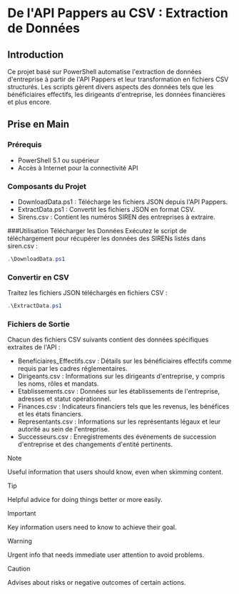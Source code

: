 
# De l'API Pappers au CSV : Extraction de Données

## Introduction
Ce projet basé sur PowerShell automatise l'extraction de données d'entreprise à partir de l'API Pappers et leur transformation en fichiers CSV structurés. Les scripts gèrent divers aspects des données tels que les bénéficiaires effectifs, les dirigeants d'entreprise, les données financières et plus encore.

## Prise en Main

### Prérequis
- PowerShell 5.1 ou supérieur
- Accès à Internet pour la connectivité API

### Composants du Projet
* DownloadData.ps1 : Télécharge les fichiers JSON depuis l'API Pappers.
* ExtractData.ps1 : Convertit les fichiers JSON en format CSV.
* Sirens.csv : Contient les numéros SIREN des entreprises à extraire.

###Utilisation
Télécharger les Données
Exécutez le script de téléchargement pour récupérer les données des SIRENs listés dans siren.csv :

```powershell
.\DownloadData.ps1
```

### Convertir en CSV
Traitez les fichiers JSON téléchargés en fichiers CSV :

```powershell
.\ExtractData.ps1
```

### Fichiers de Sortie
Chacun des fichiers CSV suivants contient des données spécifiques extraites de l'API :

* Beneficiaires_Effectifs.csv : Détails sur les bénéficiaires effectifs comme requis par les cadres réglementaires.
* Dirigeants.csv : Informations sur les dirigeants d'entreprise, y compris les noms, rôles et mandats.
* Etablissements.csv : Données sur les établissements de l'entreprise, adresses et statut opérationnel.
* Finances.csv : Indicateurs financiers tels que les revenus, les bénéfices et les états financiers.
* Representants.csv : Informations sur les représentants légaux et leur autorité au sein de l'entreprise.
* Successeurs.csv : Enregistrements des événements de succession d'entreprise et des changements d'entité pertinents.

> [!NOTE]
> Useful information that users should know, even when skimming content.

> [!TIP]
> Helpful advice for doing things better or more easily.

> [!IMPORTANT]
> Key information users need to know to achieve their goal.

> [!WARNING]
> Urgent info that needs immediate user attention to avoid problems.

> [!CAUTION]
> Advises about risks or negative outcomes of certain actions.
